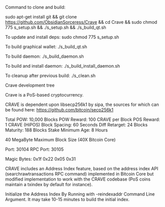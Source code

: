 Command to clone and build:

sudo apt-get install git && git clone https://github.com/ObsidianSorceress/Crave && cd Crave && sudo chmod 775 s_setup.sh && ./s_setup.sh && ./s_build_qt.sh




To update and install deps:
sudo chmod 775 s_setup.sh   


To build graphical wallet:
./s_build_qt.sh          


To build daemon:
./s_build_daemon.sh   


To build and install daemon:
./s_build_install_daemon.sh  


To cleanup after previous build:
./s_clean.sh   





Crave development tree

Crave is a PoS-based cryptocurrency.

CRAVE is dependent upon libsecp256k1 by sipa, the sources for which can be found here:
https://github.com/bitcoin/secp256k1

Total POW: 10,000 Blocks
POW Reward: 100 CRAVE per Block
POS Reward: 1 CRAVE (HiPOS)
Block Spacing: 60 Seconds
Diff Retarget: 24 Blocks
Maturity: 188 Blocks
Stake Minimum Age: 8 Hours

40 MegaByte Maximum Block Size (40X Bitcoin Core)

Port: 30104
RPC Port: 30105

Magic Bytes: 0x1f 0x22 0x05 0x31

CRAVE includes an Address Index feature, based on the address index API (searchrawtransactions RPC command) implemented in Bitcoin Core but modified implementation to work with the CRAVE codebase (PoS coins maintain a txindex by default for instance).

Initialize the Address Index By Running with -reindexaddr Command Line Argument.  It may take 10-15 minutes to build the initial index.


